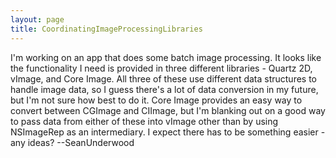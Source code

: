 ```yaml
---
layout: page
title: CoordinatingImageProcessingLibraries
---
```




I'm working on an app that does some batch image processing.  It looks like the functionality I need is provided in three different libraries - Quartz 2D, vImage, and Core Image.  All three of these use different data structures to handle image data, so I guess there's a lot of data conversion in my future, but I'm not sure how best to do it.  Core Image provides an easy way to convert between CGImage and CIImage, but I'm blanking out on a good way to pass data from either of these into vImage other than by using NSImageRep as an intermediary.  I expect there has to be something easier - any ideas?  --SeanUnderwood

